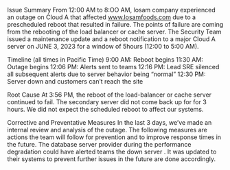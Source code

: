 



Issue Summary
From 12:00 AM to 8:OO AM, losam company experienced an outage on Cloud A that affected www.losamfoods.com due to a prescheduled reboot that resulted in failure. The points of failure are coming from the rebooting of the load balancer or cache server. The Security Team issued a maintenance update and a reboot notification to a major Cloud A server on JUNE 3, 2023 for a window of 5hours (12:00 to 5:00 AM). 

Timeline (all times in Pacific Time)
9:00 AM: Reboot begins
11:30 AM: Outage begins
12:06 PM: Alerts sent to teams
12:16 PM: Lead SRE silenced all subsequent alerts due to server behavior being “normal”
12:30 PM: Server down and customers can’t reach the site

Root Cause
At 3:56 PM, the reboot of the load-balancer or cache server continued to fail. The secondary server did not come back up for for 3 hours. We did not expect the scheduled reboot to affect our systems. 

Corrective and Preventative Measures
In the last 3 days, we’ve made an internal review and analysis of the outage. The following measures are actions the team will follow for prevention and to improve response times in the future.
The database server provider during the performance degradation could have alerted teams the down server . It was updated to their systems to prevent further issues in the future are done accordingly.
